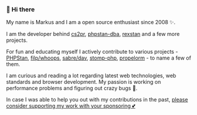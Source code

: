 ### 👋 Hi there

My name is Markus and I am a open source enthusiast since 2008 ✨.

I am the developer behind [cs2pr](https://github.com/staabm/annotate-pull-request-from-checkstyle), [phpstan-dba](https://github.com/staabm/phpstan-dba), [rexstan](https://github.com/FriendsOfREDAXO/rexstan) and a few more projects.

For fun and educating myself I actively contribute to various projects - [PHPStan](https://github.com/phpstan/phpstan-src/pulls?q=is%3Amerged+author%3Astaabm), [filp/whoops](https://github.com/filp/whoops), [sabre/dav](https://github.com/sabre-io/dav), [stomp-php](https://github.com/stomp-php/stomp-php), [propelorm](https://github.com/propelorm) - to name a few of them.

I am curious and reading a lot regarding latest web technologies, web standards and browser development. My passion is working on performance problems and figuring out crazy bugs 🐜.

In case I was able to help you out with my contributions in the past, [please consider supporting my work with your sponsoring 💕](https://github.com/sponsors/staabm)

